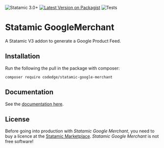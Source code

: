 ![Statamic 3.0+](https://img.shields.io/badge/Statamic-3.1+-FF269E?style=for-the-badge&link=https://statamic.com)
[![Latest Version on Packagist](https://img.shields.io/packagist/v/codedge/statamic-google-merchant?style=for-the-badge)](https://packagist.org/packages/codedge/statamic-google-merchant)
![Tests](https://github.com/codedge/statamic-google-merchant/workflows/Tests/badge.svg)

# Statamic GoogleMerchant

A Statamic V3 addon to generate a Google Product Feed.

## Installation

Run the following the pull in the package with composer:

```
composer require codedge/statamic-google-merchant
```

## Documentation

See the [documentation here](DOCUMENTATION.md).

## License

Before going into production with _Statamic Google Merchant_, you need to buy a licence at the [Statamic Marketplace](https://statamic.com/addons).
_Statamic Google Merchant_ is not free software!

